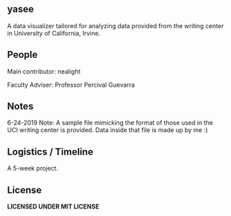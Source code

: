 yasee
---
A data visualizer tailored for analyzing data provided from the writing center 
in University of California, Irvine.

People
---
Main contributor: nealight

Faculty Adviser: Professor Percival Guevarra


Notes
---
6-24-2019 Note:
A sample file mimicking the format of those used in the UCI writing center is provided. 
Data inside that file is made up by me :)


Logistics / Timeline
---
A 5-week project.


License
---
**LICENSED UNDER MIT LICENSE**
